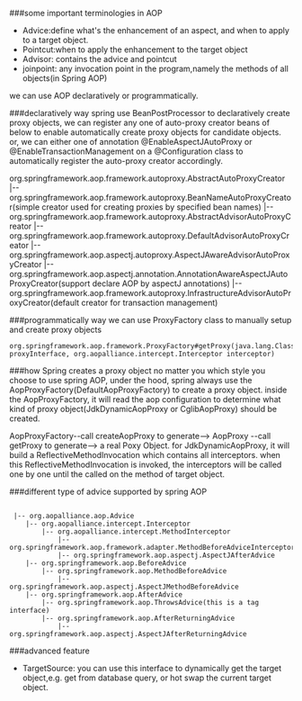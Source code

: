 ###some important terminologies in AOP
  - Advice:define what's the enhancement of an aspect, and when to apply to a target object.
  - Pointcut:when to apply the enhancement to the target object
  - Advisor: contains the advice and pointcut
  - joinpoint: any invocation point in the program,namely the methods of all objects(in Spring AOP)

we can use AOP declaratively or programmatically.

###declaratively way
spring use BeanPostProcessor to declaratively create proxy objects,
we can register any one of auto-proxy creator beans of below to enable
automatically create proxy objects for candidate objects.
or, we can either one of annotation @EnableAspectJAutoProxy or @EnableTransactionManagement 
on a @Configuration class to automatically register the auto-proxy creator accordingly.

  org.springframework.aop.framework.autoproxy.AbstractAutoProxyCreator
    |-- org.springframework.aop.framework.autoproxy.BeanNameAutoProxyCreator(simple creator used for creating proxies by specified bean names)
    |-- org.springframework.aop.framework.autoproxy.AbstractAdvisorAutoProxyCreator
        |-- org.springframework.aop.framework.autoproxy.DefaultAdvisorAutoProxyCreator
        |-- org.springframework.aop.aspectj.autoproxy.AspectJAwareAdvisorAutoProxyCreator
            |-- org.springframework.aop.aspectj.annotation.AnnotationAwareAspectJAutoProxyCreator(support declare AOP by aspectJ annotations)
        |-- org.springframework.aop.framework.autoproxy.InfrastructureAdvisorAutoProxyCreator(default creator for transaction management)

###programmatically way
we can use ProxyFactory class to manually setup and create proxy objects
```
org.springframework.aop.framework.ProxyFactory#getProxy(java.lang.Class<T> proxyInterface, org.aopalliance.intercept.Interceptor interceptor)
```
###how Spring creates a proxy object
no matter you which style you choose to use spring AOP, under the hood, spring
always use the AopProxyFactory(DefaultAopProxyFactory) to create a proxy object.
inside the AopProxyFactory, it will read the aop configuration to determine what kind
of proxy object(JdkDynamicAopProxy or CglibAopProxy) should be created.  
                
AopProxyFactory--call createAopProxy to generate--> AopProxy   --call getProxy to generate--> a real Poxy Object.
for JdkDynamicAopProxy, it will build a ReflectiveMethodInvocation which contains all interceptors.
when this ReflectiveMethodInvocation is invoked, the interceptors will be called one by one until the called on the method of target object.


###different type of advice supported by spring AOP
```

 |-- org.aopalliance.aop.Advice 
    |-- org.aopalliance.intercept.Interceptor
        |-- org.aopalliance.intercept.MethodInterceptor
            |-- org.springframework.aop.framework.adapter.MethodBeforeAdviceInterceptor    
            |-- org.springframework.aop.aspectj.AspectJAfterAdvice
    |-- org.springframework.aop.BeforeAdvice
        |-- org.springframework.aop.MethodBeforeAdvice
            |-- org.springframework.aop.aspectj.AspectJMethodBeforeAdvice
    |-- org.springframework.aop.AfterAdvice
        |-- org.springframework.aop.ThrowsAdvice(this is a tag interface)
        |-- org.springframework.aop.AfterReturningAdvice
            |-- org.springframework.aop.aspectj.AspectJAfterReturningAdvice
```

###advanced feature
- TargetSource: you can use this interface to dynamically get the target object,e.g. get from database query, or hot swap the current target object.
